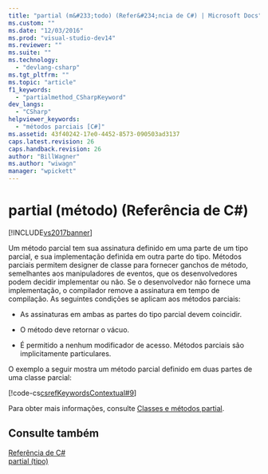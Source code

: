 ```yaml
---
title: "partial (m&#233;todo) (Refer&#234;ncia de C#) | Microsoft Docs"
ms.custom: ""
ms.date: "12/03/2016"
ms.prod: "visual-studio-dev14"
ms.reviewer: ""
ms.suite: ""
ms.technology: 
  - "devlang-csharp"
ms.tgt_pltfrm: ""
ms.topic: "article"
f1_keywords: 
  - "partialmethod_CSharpKeyword"
dev_langs: 
  - "CSharp"
helpviewer_keywords: 
  - "métodos parciais [C#]"
ms.assetid: 43f40242-17e0-4452-8573-090503ad3137
caps.latest.revision: 26
caps.handback.revision: 26
author: "BillWagner"
ms.author: "wiwagn"
manager: "wpickett"
---
```

# partial (m&#233;todo) (Refer&#234;ncia de C#)
[!INCLUDE[vs2017banner](../../../csharp/includes/vs2017banner.md)]

Um método parcial tem sua assinatura definido em uma parte de um tipo parcial, e sua implementação definida em outra parte do tipo.  Métodos parciais permitem designer de classe para fornecer ganchos de método, semelhantes aos manipuladores de eventos, que os desenvolvedores podem decidir implementar ou não.  Se o desenvolvedor não fornece uma implementação, o compilador remove a assinatura em tempo de compilação.  As seguintes condições se aplicam aos métodos parciais:  
  
-   As assinaturas em ambas as partes do tipo parcial devem coincidir.  
  
-   O método deve retornar o vácuo.  
  
-   É permitido a nenhum modificador de acesso.  Métodos parciais são implicitamente particulares.  
  
 O exemplo a seguir mostra um método parcial definido em duas partes de uma classe parcial:  
  
 [!code-cs[csrefKeywordsContextual#9](../../../csharp/language-reference/keywords/codesnippet/CSharp/partial-method_1.cs)]  
  
 Para obter mais informações, consulte [Classes e métodos partial](../../../csharp/programming-guide/classes-and-structs/partial-classes-and-methods.md).  
  
## Consulte também  
 [Referência de C\#](../../../csharp/language-reference/index.md)   
 [partial \(tipo\)](../../../csharp/language-reference/keywords/partial-type.md)